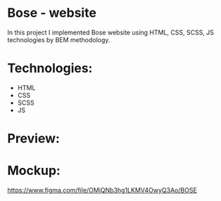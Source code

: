 # Bose - website

  In this project I implemented Bose website using HTML, CSS, SCSS, JS technologies by BEM methodology.

# Technologies:
  - HTML
  - CSS
  - SCSS
  - JS

# Preview:



# Mockup:
  https://www.figma.com/file/OMjQNb3hg1LKMV4OwyQ3Ao/BOSE
